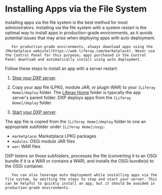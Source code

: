 # Installing Apps via the File System

Installing apps via the file system is the best method for most administrators. Installing via the file system with a system restart is the optimal way to install apps in production-grade environments, as it avoids potential issues that may arise when deploying apps with auto deployment.

```important::
   For production-grade environments, always download apps using the [Marketplace website](https://web.liferay.com/marketplace). Never use the Control Panel for this purpose; apps purchased in the Control Panel download and automatically install using auto deployment.
```

Follow these steps to install an app with a server restart:

1. [Stop your DXP server](../../installing-liferay-dxp-on-premises/running-liferay-dxp-for-the-first-time.md#shutdown).

1. Copy your app file (LPKG, module JAR, or plugin WAR) to your `[Liferay Home]/deploy` folder. The [Liferay Home](../../14-reference/01-liferay-home.md) folder is typically the app server's parent folder. DXP deploys apps from the `[Liferay Home]/deploy` folder.

1. [Start your DXP server](../../installing-liferay-dxp-on-premises/running-liferay-dxp-for-the-first-time.md#startup).

The app file is copied from the `[Liferay Home]/deploy` folder to one an appropriate subfolder under `[Liferay Home]/osgi`:

- `marketplace`: Marketplace LPKG packages
- `modules`: OSGi module JAR files
- `war`: WAR files

DXP listens on those subfolders, processes the file (converting it to an OSGi bundle if it is a WAR or contains a WAR), and installs the OSGi bundle(s) to the OSGi container.

```note::
   You can also leverage auto deployment while installing apps via the file system, by omitting the steps to stop and start your server. This can be helpful to quickly install an app, but it should be avoided in production-grade environments.
```